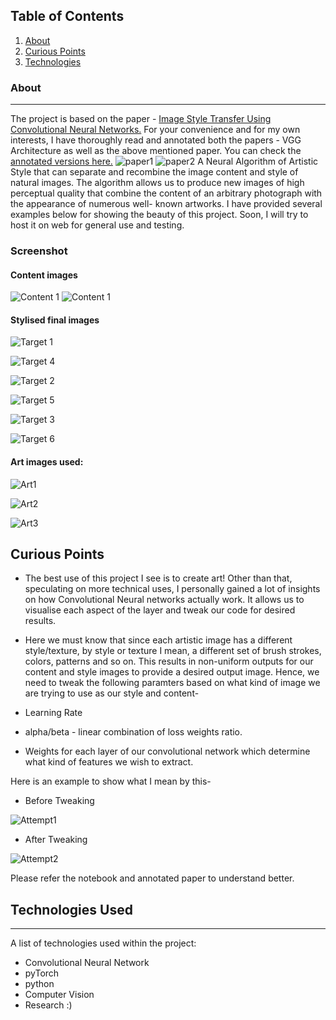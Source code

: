 ## Table of Contents
1. [About](#About)
2. [Curious Points](#Curious-Points)
3. [Technologies](#Technologies-Used)


### About
***
The project is based on the paper - [Image Style Transfer Using Convolutional Neural Networks.](https://www.cv-foundation.org/openaccess/content_cvpr_2016/papers/Gatys_Image_Style_Transfer_CVPR_2016_paper.pdf)
For your convenience and for my own interests, I have thoroughly read and annotated both the papers - VGG Architecture as well as the above mentioned paper.
You can check the [annotated versions here.](https://github.com/saketbyte/AnnotatedPapers)
![paper1](/ppr.jpg)
![paper2](/pp.jpg)
A Neural Algorithm of Artistic Style that can separate and recombine the image content and style of natural
images. The algorithm allows us to produce new images of high perceptual quality that combine the content of an arbitrary photograph with the appearance of numerous well-
known artworks.
I have provided several examples below for showing the beauty of this project. Soon, I will try to host it on web for general use and testing.

### Screenshot

#### Content images

![Content 1](/Outputs/content_1.png)  ![Content 1](/Outputs/content_2.png)

#### Stylised final images

![Target 1](/Outputs/starry_night_output.png) 

![Target 4](/Outputs/starry_night_output2.png) 

![Target 2](/Outputs/Scream.png)  

![Target 5](/Outputs/scream2.png) 

![Target 3](/Outputs/picasso_output.png) 

![Target 6](/Outputs/shipwreck_output.png)


#### Art images used:
![Art1](/Outputs/sn.png)

![Art2](/Outputs/scream_style.png)

![Art3](/Outputs/picassostyle.png) 

## Curious Points
* The best use of this project I see is to create art! Other than that, speculating on more technical uses, I personally gained a lot of insights on how
Convolutional Neural networks actually work. It allows us to visualise each aspect of the layer and tweak our code for desired results.

* Here we must know that since each artistic image has a different style/texture, by style or texture I mean, a different set of brush strokes, colors, patterns and so on.
This results in non-uniform outputs for our content and style images to provide a desired output image. 
Hence, we need to tweak the following paramters based on what kind of image we are trying to use as our style and content-


* Learning Rate
* alpha/beta - linear combination of loss weights ratio.
* Weights for each layer of our convolutional network which determine what kind of features we wish to extract.


Here is an example to show what I mean by this-
* Before Tweaking

![Attempt1](/Outputs/attempt1.png) 

* After Tweaking

![Attempt2](/Outputs/attempt2.png) 

Please refer the notebook and annotated paper to understand better.

## Technologies Used
***
A list of technologies used within the project:
* Convolutional Neural Network
* pyTorch 
* python
* Computer Vision
* Research :)
